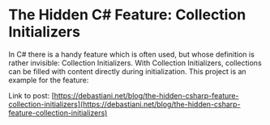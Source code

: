 # The Hidden C# Feature: Collection Initializers

In C# there is a handy feature which is often used, but whose definition is rather invisible: Collection Initializers. With Collection Initializers, collections can be filled with content directly during initialization.
This project is an example for the feature:

Link to post: [https://debastiani.net/blog/the-hidden-csharp-feature-collection-initializers](https://debastiani.net/blog/the-hidden-csharp-feature-collection-initializers)

